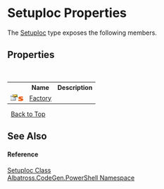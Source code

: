# SetupIoc Properties
 

The <a href="68f0e034-1332-cb3c-c526-f4d58ee40d56">SetupIoc</a> type exposes the following members.


## Properties
&nbsp;<table><tr><th></th><th>Name</th><th>Description</th></tr><tr><td>![Public property](media/pubproperty.gif "Public property")![Static member](media/static.gif "Static member")</td><td><a href="3df7ff0d-baaa-d213-8a22-418d02776978">Factory</a></td><td /></tr></table>&nbsp;
<a href="#setupioc-properties">Back to Top</a>

## See Also


#### Reference
<a href="68f0e034-1332-cb3c-c526-f4d58ee40d56">SetupIoc Class</a><br /><a href="2d65aacd-c98f-bceb-356d-e6ad958655fd">Albatross.CodeGen.PowerShell Namespace</a><br />